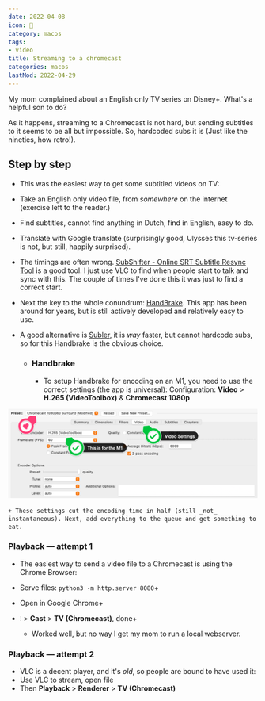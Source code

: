 ```yaml
---
date: 2022-04-08
icon: 🥸
category: macos
tags:
- video
title: Streaming to a chromecast
categories: macos
lastMod: 2022-04-29
---
```

My mom complained about an English only TV series on Disney+. What's a helpful son to do?

As it happens, streaming to a Chromecast is not hard, but sending subtitles to it seems to be all but impossible. So, hardcoded subs it is (Just like the nineties, how retro!).

## Step by step

  + This was the easiest way to get some subtitled videos on TV:
+ Take an English only video file, from _somewhere_ on the  internet (exercise left to the reader.)
+ Find subtitles, cannot find anything in Dutch, find in English, easy to do.
+ Translate with Google translate (surprisingly good, Ulysses this tv-series is not, but still, happily surprised).
+ The timings are often wrong. [SubShifter - Online SRT Subtitle Resync Tool](https://subshifter.bitsnbites.eu/) is a good tool. I just use VLC to find when people start to talk and sync with this. The couple of times I've done this it was just to find a correct start.
+ Next the key to the whole conundrum: [HandBrake](https://handbrake.fr/). This app has been around for years, but is still actively developed and relatively easy to use.
+ A good alternative is [Subler](https://subler.org/), it is *way* faster, but cannot hardcode subs, so  for this Handbrake is the obvious choice.

  + ### Handbrake

    + To setup Handbrake for encoding on an M1, you need to use the correct settings (the app is universal):
Configuration: **Video** > **H.265 (VideoToolbox)** & **Chromecast 1080p**

![handbrake.png](/assets/handbrake_1649418443446_0.png)

    + These settings cut the encoding time in half (still _not_ instantaneous). Next, add everything to the queue and get something to eat.

### Playback — attempt 1

  + The easiest way to send a video file to a Chromecast is using the Chrome Browser:
+ Serve files: `python3 -m http.server 8080`+
+ Open in Google Chrome+
+ `⫶` > **Cast** > **TV (Chromecast)**, done+

  + Worked well, but no way I get my mom to run a local webserver.

### Playback — attempt 2

  + VLC is a decent player, and it's _old_, so people are bound to have used it:
+ Use VLC to stream, open file
+ Then **Playback** > **Renderer** > **TV (Chromecast)**
